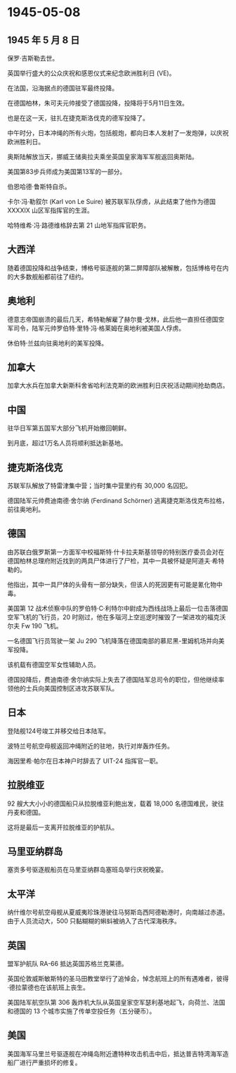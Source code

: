 # 1945-05-08

## 1945 年 5 月 8 日

保罗·吉斯勒去世。

英国举行盛大的公众庆祝和感恩仪式来纪念欧洲胜利日 (VE)。

在法国，沿海据点的德国驻军最终投降。

在德国柏林，朱可夫元帅接受了德国投降，投降将于5月11日生效。

也是在这一天，驻扎在捷克斯洛伐克的德军投降了。

中午时分，日本冲绳的所有火炮，包括舰炮，都向日本人发射了一发炮弹，以庆祝欧洲胜利日。

奥斯陆解放当天，挪威王储奥拉夫乘坐英国皇家海军军舰返回奥斯陆。

美国第83步兵师成为美国第13军的一部分。

伯恩哈德·鲁斯特自杀。

卡尔·冯·勒叙尔 (Karl von Le Suire) 被苏联军队俘虏，从此结束了他作为德国
XXXXIX 山区军指挥官的生涯。

哈特维希·冯·路德维格辞去第 21 山地军指挥官职务。

## 大西洋

随着德国投降和战争结束，博格号驱逐舰的第二屏障部队被解散，包括博格号在内的大多数舰船都前往了纽约。

## 奥地利

德意志帝国崩溃的最后几天，希特勒解雇了赫尔曼·戈林，此后他一直担任德国空军司令，陆军元帅罗伯特·里特·冯·格莱姆在奥地利被美国人俘虏。

休伯特·兰兹向驻奥地利的美军投降。

## 加拿大

加拿大水兵在加拿大新斯科舍省哈利法克斯的欧洲胜利日庆祝活动期间抢劫商店。

## 中国

驻华日军第五国军大部分飞机开始撤回朝鲜。

到月底，超过1万名人员将顺利抵达新基地。

## 捷克斯洛伐克

苏联军队解放了特雷津集中营；当时集中营里约有 30,000 名囚犯。

德国陆军元帅费迪南德·舍尔纳 (Ferdinand Schörner)
逃离捷克斯洛伐克布拉格，前往奥地利。

## 德国

由苏联白俄罗斯第一方面军中校福斯特·什卡拉夫斯基领导的特别医疗委员会对在德国柏林总理府附近找到的两具尸体进行了尸检，其中一具被怀疑是阿道夫·希特勒的。

他指出，其中一具尸体的头骨有一部分缺失，但该人的死因更有可能是氰化物中毒。

美国第 12
战术侦察中队的罗伯特·C·利特尔中尉成为西线战场上最后一位击落德国空军飞机的飞行员，20
时刚过，他在多瑙河上空巡逻时摧毁了一架进攻的福克沃尔夫 Fw 190 飞机。

一名德国飞行员驾驶一架 Ju 290
飞机降落在德国南部的慕尼黑-里姆机场并向美军投降。

该机载有德国空军女性辅助人员。

德国投降后，费迪南德·舍尔纳实际上失去了德国陆军总司令的职位，但他继续率领他的士兵向美国控制区进攻苏联军队。

## 日本

登陆舰124号竣工并移交给日本陆军。

波特兰号航空母舰返回冲绳附近的驻地，执行对岸轰炸任务。

海因里希·帕尔在日本神户时辞去了 UIT-24 指挥官一职。

## 拉脱维亚

92 艘大大小小的德国船只从拉脱维亚利鲍出发，载着 18,000
名德国难民，驶往丹麦和德国。

这将是最后一支离开拉脱维亚的护航队。

## 马里亚纳群岛

塞贡多号驱逐舰船员在马里亚纳群岛塞班岛举行庆祝晚宴。

## 太平洋

纳什维尔号航空母舰从夏威夷珍珠港驶往马努斯岛西阿德勒港时，向南越过赤道。由于人员流动大，500
只黏糊糊的蝌蚪被纳入了古代深海秩序。

## 英国

盟军护航队 RA-66 抵达英国苏格兰克莱德。

英国伦敦威斯敏斯特的圣马田教堂举行了追悼会，悼念航班上的所有遇难者，彼得·德拉蒙德也在该航班上丧生。

美国陆军航空队第 306
轰炸机大队从英国皇家空军瑟利基地起飞，向荷兰、法国和德国的 13
个城市实施了传单空投任务（五分硬币）。

## 美国

美国海军马里兰号驱逐舰在冲绳岛附近遭特种攻击机击中后，抵达普吉特湾海军造船厂进行严重损坏的修复。

